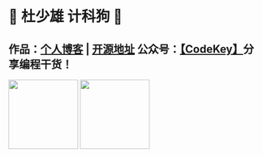 # 💚 杜少雄 计科狗 💜 

## 作品：<a href="https://www.shaoxiongdu.top" target="_blank">个人博客</a> | <a href="https://github.com/ShaoxiongDu/ShaoxiongDu_Blog" target="_blank">开源地址</a>  公众号：<a href="https://raw.githubusercontent.com/ShaoxiongDu/ShaoxiongDu/main/CodeKey.jpg">【CodeKey】</a>分享编程干货！ 


<img align="" height="137px" src="https://github-readme-stats.vercel.app/api?hide_rank=true&&hide=issues,contribs&custom_title=统计&username=shaoxiongdu&show_icons=true&locale=cn&cache_seconds=1800&include_all_commits=true" />


<img align="" height="137px" src="https://github-readme-stats.vercel.app/api/top-langs/?&layout=compact&custom_title=分析&username=shaoxiongdu&&locale=cn" />
